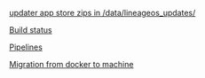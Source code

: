 

[updater app store zips in /data/lineageos_updates/](https://wiki.lineageos.org/faq.html#where-does-the-updater-app-store-the-downloaded-zip)

[Build status](https://www.lineageoslog.com/build)

[Pipelines](https://app.circleci.com/pipelines/github/Un1Gfn/lineage)

[Migration from docker to machine](https://circleci.com/docs/2.0/docker-to-machine/)

